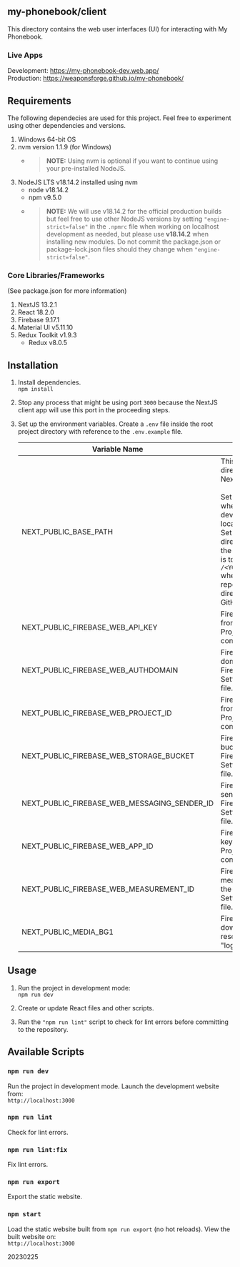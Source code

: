 ## my-phonebook/client

This directory contains the web user interfaces (UI) for interacting with My Phonebook.

### Live Apps

Development: https://my-phonebook-dev.web.app/<br>
Production: https://weaponsforge.github.io/my-phonebook/

## Requirements

The following dependecies are used for this project. Feel free to experiment using other dependencies and versions.

1. Windows 64-bit OS
2. nvm version 1.1.9 (for Windows)
   - > **NOTE:** Using nvm is optional if you want to continue using your pre-installed NodeJS.
3. NodeJS LTS v18.14.2 installed using nvm
   - node v18.14.2
   - npm v9.5.0
   - >**NOTE:** We will use v18.14.2 for the official production builds but feel free to use other NodeJS versions by setting `"engine-strict=false"` in the `.npmrc` file when working on localhost development as needed, but please use **v18.14.2** when installing new modules. Do not commit the package.json or package-lock.json files should they change when `"engine-strict=false"`.

### Core Libraries/Frameworks

(See package.json for more information)

1. NextJS 13.2.1
2. React 18.2.0
3. Firebase 9.17.1
4. Material UI v5.11.10
5. Redux Toolkit v1.9.3
   - Redux v8.0.5

## Installation

1. Install dependencies.<br>
`npm install`

2. Stop any process that might be using port `3000` because the NextJS client app will use this port in the proceeding steps.

3. Set up the environment variables. Create a `.env` file inside the root project directory with reference to the `.env.example` file.

   | Variable Name                                | Description                                                                                                                                                                                                                                                                                                                                              |
   | -------------------------------------------- | -------------------------------------------------------------------------------------------------------------------------------------------------------------------------------------------------------------------------------------------------------------------------------------------------------------------------------------------------------- |
   | NEXT_PUBLIC_BASE_PATH                        | This variable is the directory name where NextJS loads the app.<br><br>Set its value to blank `''` when working on development mode in localhost.<br>Set its value to the sub-directory name where the exported NextJS app is to be deployed, i.e. `/<YOUR_REPOSITORY_NAME>` when deploying on a repository (sub-directory) of a root GitHub Pages site. |
   | NEXT_PUBLIC_FIREBASE_WEB_API_KEY             | Firebase web API key from the Firebase Project Settings configuration file.                                                                                                                                                                                                                                                                              |
   | NEXT_PUBLIC_FIREBASE_WEB_AUTHDOMAIN          | Firebase web auth domain key from the Firebase Project Settings configuration file.                                                                                                                                                                                                                                                                      |
   | NEXT_PUBLIC_FIREBASE_WEB_PROJECT_ID          | Firebase web project ID from the Firebase Project Settings configuration file.                                                                                                                                                                                                                                                                           |
   | NEXT_PUBLIC_FIREBASE_WEB_STORAGE_BUCKET      | Firebase web storage bucket key from the Firebase Project Settings configuration file.                                                                                                                                                                                                                                                                   |
   | NEXT_PUBLIC_FIREBASE_WEB_MESSAGING_SENDER_ID | Firebase web messaging sender ID from the Firebase Project Settings configuration file.                                                                                                                                                                                                                                                                  |
   | NEXT_PUBLIC_FIREBASE_WEB_APP_ID              | Firebase web web app key from the Firebase Project Settings configuration file.                                                                                                                                                                                                                                                                          |
   | NEXT_PUBLIC_FIREBASE_WEB_MEASUREMENT_ID      | Firebase web measurement ID from the Firebase Project Settings configuration file.                                                                                                                                                                                                                                                                       |
   | NEXT_PUBLIC_MEDIA_BG1                        | Firebase storage download URL of the hi-resolution asset file "loginBgResized.jpg"                                                                                                                                                                                                                                                                       |

## Usage

1. Run the project in development mode:<br>
`npm run dev`

2. Create or update React files and other scripts.

3. Run the `"npm run lint"` script to check for lint errors before committing to the repository.


## Available Scripts

### `npm run dev`

Run the project in development mode. Launch the development website from:<br>
`http://localhost:3000`

### `npm run lint`

Check for lint errors.

### `npm run lint:fix`

Fix lint errors.

### `npm run export`

Export the static website.

### `npm start`

Load the static website built from `npm run export` (no hot reloads). View the built website on:<br>
`http://localhost:3000`

20230225
